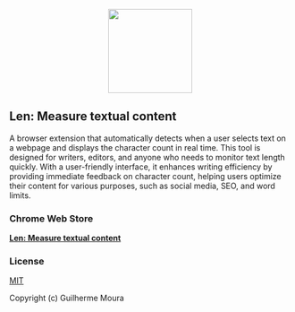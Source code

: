 <p align="center">
  <img
    style="object: contain; height: 150px"
    src="https://i.imgur.com/cfg4sZA.png"
  />
</p>

## Len: Measure textual content

A browser extension that automatically detects when a user selects text on a webpage and displays the character count in real time. This tool is designed for writers, editors, and anyone who needs to monitor text length quickly. With a user-friendly interface, it enhances writing efficiency by providing immediate feedback on character count, helping users optimize their content for various purposes, such as social media, SEO, and word limits.

### Chrome Web Store

[**Len: Measure textual content**](https://chrome.google.com/webstore/detail/coin/meebfpmdedodccopjbkcihiecpmiljml)

### License

[MIT](https://github.com/glhrmoura/len/blob/main/LICENSE)

Copyright (c) Guilherme Moura
